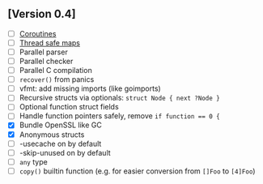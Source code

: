 ## [Version 0.4]
- [ ] [Coroutines](https://github.com/vlang/v/discussions/11582)
- [ ] [Thread safe maps](https://github.com/vlang/v/discussions/11729)
- [ ] Parallel parser
- [ ] Parallel checker
- [ ] Parallel C compilation
- [ ] `recover()` from panics
- [ ] vfmt: add missing imports (like goimports)
- [ ] Recursive structs via optionals: `struct Node { next ?Node }`
- [ ] Optional function struct fields
- [ ] Handle function pointers safely, remove `if function == 0 {`
- [x] Bundle OpenSSL like GC
- [x] Anonymous structs
- [ ] -usecache on by default
- [ ] -skip-unused on by default
- [ ] `any` type
- [ ] `copy()` builtin function (e.g. for easier conversion from `[]Foo` to `[4]Foo`)
